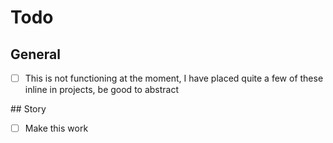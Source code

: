 # Todo

## General

- [ ] This is not functioning at the moment, I have placed quite a few of these inline in projects, be good to abstract

## Story

- [ ] Make this work
